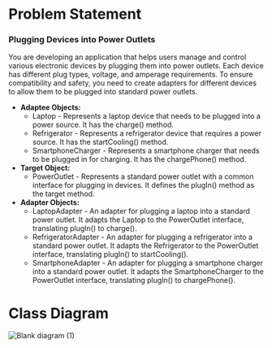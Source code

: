 # Problem Statement

### Plugging Devices into Power Outlets

You are developing an application that helps users manage and control various electronic devices by plugging them into power outlets. Each device has different plug types, voltage, and amperage requirements. To ensure compatibility and safety, you need to create adapters for different devices to allow them to be plugged into standard power outlets.

<ul>
  <li><b>Adaptee Objects:</b>
    <ul>
      <li>Laptop - Represents a laptop device that needs to be plugged into a power source. It has the charge() method.</li>
      <li>Refrigerator - Represents a refrigerator device that requires a power source. It has the startCooling() method.</li>
      <li>SmartphoneCharger - Represents a smartphone charger that needs to be plugged in for charging. It has the chargePhone() method.</li>
    </ul>
  </li>
  <li><b>Target Object:</b>
    <ul>
      <li>PowerOutlet - Represents a standard power outlet with a common interface for plugging in devices. It defines the plugIn() method as the target method.</li>
    </ul>
  </li>
   <li><b>Adapter Objects:</b>
    <ul>
      <li>LaptopAdapter - An adapter for plugging a laptop into a standard power outlet. It adapts the Laptop to the PowerOutlet interface, translating plugIn() to charge().</li>
      <li>RefrigeratorAdapter - An adapter for plugging a refrigerator into a standard power outlet. It adapts the Refrigerator to the PowerOutlet interface, translating plugIn() to startCooling().</li>
      <li>SmartphoneAdapter - An adapter for plugging a smartphone charger into a standard power outlet. It adapts the SmartphoneCharger to the PowerOutlet interface, translating plugIn() to chargePhone().</li>
    </ul>
  </li>
</ul>

# Class Diagram
![Blank diagram (1)](https://github.com/zakidasalla/adapterPattern/assets/142433516/62f5928b-42af-4ba0-8270-f902e5df4d7a)
